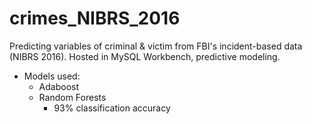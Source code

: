 # crimes_NIBRS_2016
Predicting variables of criminal &amp; victim from FBI's incident-based data (NIBRS 2016). Hosted in MySQL Workbench, predictive modeling.

- Models used:
  - Adaboost
  - Random Forests
    - 93% classification accuracy

